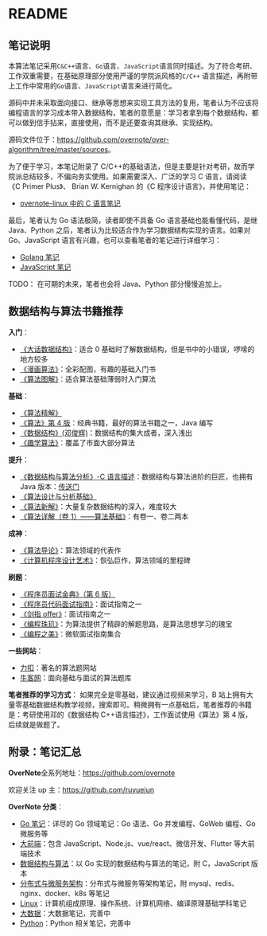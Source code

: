 # README

## 笔记说明

本算法笔记采用`C&C++`语言、`Go`语言、`JavaScript`语言同时描述。为了符合考研、工作双重需要，在基础原理部分使用严谨的学院派风格的`C/C++` 语言描述，再附带上工作中常用的`Go`语言、`JavaScript`语言来进行简化。

源码中并未采取面向接口、继承等思想来实现工具方法的复用，笔者认为不应该将编程语言的学习成本带入数据结构，笔者的意愿是：学习者拿到每个数据结构，都可以做到信手拈来，直接使用，而不是还要查询其继承、实现结构。

源码文件位于：<https://github.com/overnote/over-algorithm/tree/master/sources>。

为了便于学习，本笔记附录了 C/C++的基础语法，但是主要是针对考研，故而学院派总结较多，不偏向务实使用。如果需要深入、广泛的学习 C 语言，请阅读《C Primer Plus》、 Brian W. Kernighan 的《C 程序设计语言》，并使用笔记：

- [overnote-linux 中的 C 语言笔记](https://github.com/overnote/over-linux/tree/master/%E7%BC%96%E7%A8%8B%E8%AF%AD%E8%A8%80)

最后，笔者认为 Go 语法极简，读者即使不具备 Go 语言基础也能看懂代码，是继 Java、Python 之后，笔者认为比较适合作为学习数据结构实现的语言。如果对 Go、JavaScript 语言有兴趣，也可以查看笔者的笔记进行详细学习：

- [Golang 笔记](https://github.com/overnote/over-golang)
- [JavaScript 笔记](https://github.com/overnote/over-javascript)

TODO：
在可期的未来，笔者也会将 Java、Python 部分慢慢追加上。

## 数据结构与算法书籍推荐

**入门**：

- [《大话数据结构》](https://book.douban.com/subject/6424904/)：适合 0 基础时了解数据结构，但是书中的小错误，啰嗦的地方较多
- [《漫画算法》](https://book.douban.com/subject/33420587/)：全彩配图，有趣的基础入门书
- [《算法图解》](https://book.douban.com/subject/26979890/)：适合算法基础薄弱时入门算法

**基础**：

- [《算法精解》](https://book.douban.com/subject/14267904/)
- [《算法》第 4 版](https://book.douban.com/subject/10432347/)：经典书籍，最好的算法书籍之一，Java 编写
- [《数据结构》(邓俊辉)](https://book.douban.com/subject/25859528/)：数据结构的集大成者，深入浅出
- [《趣学算法》](https://book.douban.com/subject/27109832/)：覆盖了市面大部分算法

**提升**：

- [《数据结构与算法分析》-C 语言描述](https://book.douban.com/subject/4924153/)：数据结构与算法进阶的巨匠，也拥有 Java 版本：[传送门](https://book.douban.com/subject/26745780/)
- [《算法设计与分析基础》](https://book.douban.com/subject/26337727/)
- [《算法新解》](https://book.douban.com/subject/26931430/)：大量复杂数据结构的深入，难度较大
- [《算法详解（卷 1）——算法基础》](https://book.douban.com/subject/30424415/)：有卷一、卷二两本

**成神**：

- [《算法导论》](https://book.douban.com/subject/1885170/)：算法领域的代表作
- [《计算机程序设计艺术》](https://book.douban.com/subject/1130500/)：恢弘巨作，算法领域的里程碑

**刷题**：

- [《程序员面试金典》（第 6 版）](https://book.douban.com/subject/34813624/)
- [《程序员代码面试指南》](https://book.douban.com/subject/26638586/)：面试指南之一
- [《剑指 offer》](https://book.douban.com/subject/27008702/)：面试指南之一
- [《编程珠玑》](https://book.douban.com/subject/3227098/)：为算法提供了精辟的解题思路，是算法思想学习的瑰宝
- [《编程之美》](https://book.douban.com/subject/3004255/)：微软面试指南集合

**一些网站**：

- [力扣](https://leetcode.com/)：著名的算法题网站
- [牛客网](https://www.nowcoder.com/)：面向基础与面试的算法题库

**笔者推荐的学习方式**：
如果完全是零基础，建议通过视频来学习，B 站上拥有大量零基础数据结构教学视频，搜索即可。稍微拥有一点基础后，笔者推荐的书籍是：考研使用邓的《数据结构 C++语言描述》，工作面试使用《算法》第 4 版，后续就是做题了。

## 附录：笔记汇总

**OverNote**全系列地址：<https://github.com/overnote>

欢迎关注 up 主：<https://github.com/ruyuejun>

**OverNote 分类**：

- [Go 笔记](https://github.com/overnote/over-golang)：详尽的 Go 领域笔记：Go 语法、Go 并发编程、GoWeb 编程、Go 微服务等
- [大前端](https://github.com/overnote/over-javascript)：包含 JavaScript、Node.js、vue/react、微信开发、Flutter 等大前端技术
- [数据结构与算法](https://github.com/overnote/over-algorithm)：以 Go 实现的数据结构与算法的笔记，附 C，JavaScript 版本
- [分布式与微服务架构](https://github.com/overnote/over-server)：分布式与微服务等架构笔记，附 mysql、redis、nginx、docker、k8s 等笔记
- [Linux](https://github.com/overnote/over-linux)：计算机组成原理、操作系统、计算机网络、编译原理基础学科笔记
- [大数据](https://github.com/overnote/over-bigdata)：大数据笔记，完善中
- [Python](https://github.com/overnote/over-python)：Python 相关笔记，完善中
